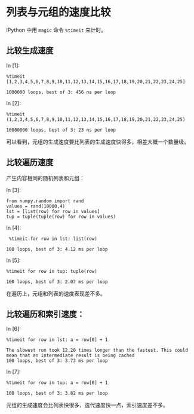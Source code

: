 # 列表与元组的速度比较

IPython 中用 `magic` 命令 `%timeit` 来计时。

## 比较生成速度

In [1]:

```
%timeit [1,2,3,4,5,6,7,8,9,10,11,12,13,14,15,16,17,18,19,20,21,22,23,24,25]

```

```
1000000 loops, best of 3: 456 ns per loop

```

In [2]:

```
%timeit (1,2,3,4,5,6,7,8,9,10,11,12,13,14,15,16,17,18,19,20,21,22,23,24,25)

```

```
10000000 loops, best of 3: 23 ns per loop

```

可以看到，元组的生成速度要比列表的生成速度快得多，相差大概一个数量级。

## 比较遍历速度

产生内容相同的随机列表和元组：

In [3]:

```
from numpy.random import rand
values = rand(10000,4)
lst = [list(row) for row in values]
tup = tuple(tuple(row) for row in values)

```

In [4]:

```
 %timeit for row in lst: list(row)

```

```
100 loops, best of 3: 4.12 ms per loop

```

In [5]:

```
%timeit for row in tup: tuple(row)

```

```
100 loops, best of 3: 2.07 ms per loop

```

在遍历上，元组和列表的速度表现差不多。

## 比较遍历和索引速度：

In [6]:

```
%timeit for row in lst: a = row[0] + 1

```

```
The slowest run took 12.20 times longer than the fastest. This could mean that an intermediate result is being cached 
100 loops, best of 3: 3.73 ms per loop

```

In [7]:

```
%timeit for row in tup: a = row[0] + 1

```

```
100 loops, best of 3: 3.82 ms per loop

```

元组的生成速度会比列表快很多，迭代速度快一点，索引速度差不多。